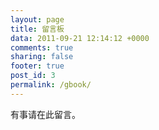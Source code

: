 ```yaml
---
layout: page
title: 留言板
data: 2011-09-21 12:14:12 +0000
comments: true
sharing: false
footer: true
post_id: 3
permalink: /gbook/
---
```


有事请在此留言。

